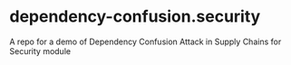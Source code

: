 # dependency-confusion.security
A repo for a demo of Dependency Confusion Attack in Supply Chains for Security module
